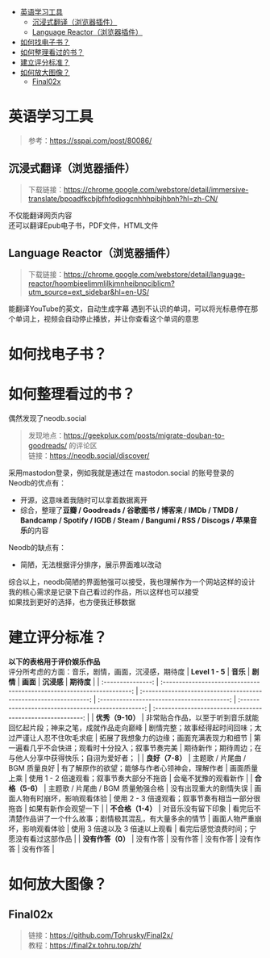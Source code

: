 - [英语学习工具](#英语学习工具)
  - [沉浸式翻译（浏览器插件）](#沉浸式翻译浏览器插件)
  - [Language Reactor（浏览器插件）](#language-reactor浏览器插件)
- [如何找电子书？](#如何找电子书)
- [如何整理看过的书？](#如何整理看过的书)
- [建立评分标准？](#建立评分标准)
- [如何放大图像？](#如何放大图像)
  - [Final02x](#final02x)

# 英语学习工具
>参考：https://sspai.com/post/80086/  
## 沉浸式翻译（浏览器插件）
>下载链接：https://chrome.google.com/webstore/detail/immersive-translate/bpoadfkcbjbfhfodiogcnhhhpibjhbnh?hl=zh-CN/    

不仅能翻译网页内容  
还可以翻译Epub电子书，PDF文件，HTML文件  
## Language Reactor（浏览器插件）
>下载链接：https://chrome.google.com/webstore/detail/language-reactor/hoombieeljmmljlkjmnheibnpciblicm?utm_source=ext_sidebar&hl=en-US/   

能翻译YouTube的英文，自动生成字幕
遇到不认识的单词，可以将光标悬停在那个单词上，视频会自动停止播放，并让你查看这个单词的意思

# 如何找电子书？

# 如何整理看过的书？
偶然发现了neodb.social  
>发现地点：https://geekplux.com/posts/migrate-douban-to-goodreads/ 的评论区  
>链接：https://neodb.social/discover/   

采用mastodon登录，例如我就是通过在 mastodon.social 的账号登录的   
Neodb的优点有：
- 开源，这意味着我随时可以拿着数据离开
- 综合，整理了**豆瓣 / Goodreads / 谷歌图书 / 博客来 / IMDb / TMDB / Bandcamp / Spotify / IGDB / Steam / Bangumi / RSS / Discogs / 苹果音乐**的内容  

Neodb的缺点有：
- 简陋，无法根据评分排序，展示界面难以改动  

综合以上，neodb简陋的界面勉强可以接受，我也理解作为一个网站这样的设计  
我的核心需求是记录下自己看过的作品，所以这样也可以接受  
如果找到更好的选择，也方便我迁移数据  
# 建立评分标准？
**以下的表格用于评价娱乐作品**  
评分所考虑的方面：音乐，剧情，画面，沉浸感，期待度 
|  **Level 1 - 5**  |                                **音乐**                                |                             **剧情**                             |                  **画面**                  |                     **沉浸感**                     |                         **期待度**                         |
| :---------------: | :--------------------------------------------------------------------: | :--------------------------------------------------------------: | :----------------------------------------: | :------------------------------------------------: | :--------------------------------------------------------: |
| **优秀（9-10）**  | 非常贴合作品，以至于听到音乐就能回忆起片段；神来之笔，成就作品走向巅峰 |     剧情完整；故事经得起时间回味；太过严谨让人忍不住吹毛求疵     | 拓展了我想象力的边缘；画面充满表现力和细节 | 第一遍看几乎不会快进；观看时十分投入；叙事节奏完美 | 期待新作；期待周边；在与他人分享中获得快乐；自诩为爱好者； |
|  **良好（7-8）**  |                     主题歌 / 片尾曲 / BGM 质量良好                     |          有了解原作的欲望；能够与作者心领神会，理解作者          |                画面质量上乘                |     使用 1 - 2 倍速观看；叙事节奏大部分不拖沓      |                    会毫不犹豫的观看新作                    |
|  **合格（5-6）**  |                   主题歌 / 片尾曲 / BGM 质量勉强合格                   |                      没有出现重大的剧情失误                      |       画面人物有时崩坏，影响观看体验       |  使用 2 - 3 倍速观看；叙事节奏有相当一部分很拖沓   |                    如果有新作会观望一下                    |
| **不合格（1-4）** |                           对音乐没有留下印象                           | 看完后不清楚作品讲了一个什么故事；剧情极其混乱，有大量多余的情节 |       画面人物严重崩坏，影响观看体验       |           使用 3 倍速以及 3 倍速以上观看           |          看完后感觉浪费时间；宁愿没有看过这部作品          |
| **没有作答（0）** |                                没有作答                                |                             没有作答                             |                  没有作答                  |                      没有作答                      |                          没有作答                          |

# 如何放大图像？
## Final02x
>链接：https://github.com/Tohrusky/Final2x/  
>教程：https://final2x.tohru.top/zh/  


